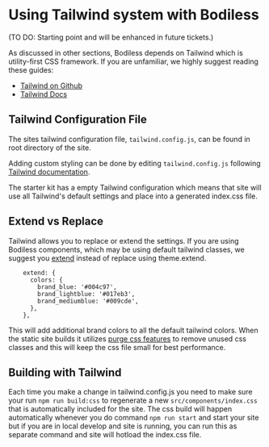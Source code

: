 # Using Tailwind system with Bodiless
(TO DO:  Starting point and will be enhanced in future tickets.)

As discussed in other sections, Bodiless depends on Tailwind which is
utility-first CSS framework. If you are unfamiliar, we highly suggest reading
these guides:

- [Tailwind on Github](https://github.com/tailwindcss/tailwindcss)
- [Tailwind Docs](https://tailwindcss.com/docs/what-is-tailwind)

## Tailwind Configuration File
The sites tailwind configuration file, `tailwind.config.js`, can be found in
root directory of the site.

Adding custom styling can be done by editing `tailwind.config.js` following
[Tailwind documentation](https://tailwindcss.com/docs/configuration). 

The starter kit has a empty Tailwind configuration which means that site will
use all Tailwind's default settings and place into a generated index.css file.

## Extend vs Replace
Tailwind allows you to replace or extend the settings. If you are using Bodiless
components, which may be using default tailwind classes, we suggest you
[extend](https://tailwindcss.com/docs/theme/#extending-the-default-theme)
instead of replace using theme.extend.

```
    extend: {
      colors: {
        brand_blue: '#004c97',
        brand_lightblue: '#017eb3',
        brand_mediumblue: '#009cde',
      },
    },  
```

This will add additional brand colors to all the default tailwind colors. When
the static site builds it utilizes
[purge css features](https://tailwindcss.com/docs/controlling-file-size/#removing-unused-css)
to remove unused css classes and this will keep the css file small for best
performance.

## Building with Tailwind

Each time you make a change in tailwind.config.js you need to make sure your run
`npm run build:css` to regenerate a new `src/components/index.css` that is
automatically included for the site. The css build will happen automatically
whenever you do command `npm run start` and start your site but if you are in
local develop and site is running, you can run this as separate command and site
will hotload the index.css file.
